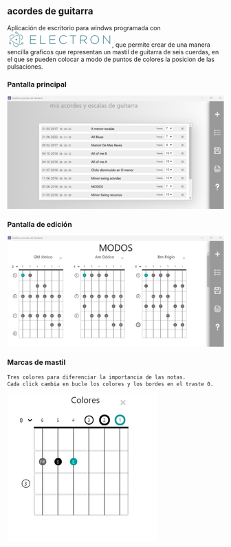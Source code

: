 ## acordes de guitarra
Aplicación de escritorio para windws programada con [![N|Solid](img/electron.svg)](https://www.electronjs.org/), que permite crear de una manera sencilla graficos que representan un mastil de guitarra de seis cuerdas, en el que se pueden colocar a modo de puntos de colores la posicion de las pulsaciones.
### Pantalla principal
![N|Solid](./img/app.png)
### Pantalla de edición
![N|Solid](./img/app2.png)
### Marcas de mastil
    Tres colores para diferenciar la importancia de las notas.
    Cada click cambia en bucle los colores y los bordes en el traste 0.

![N|Solid](./img/app3.png)